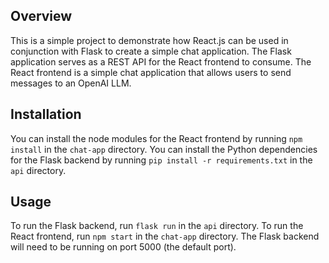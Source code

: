 ## Overview
This is a simple project to demonstrate how React.js can be used in conjunction with Flask to create a simple chat application. The Flask application serves as a REST API for the React frontend to consume. The React frontend is a simple chat application that allows users to send messages to an OpenAI LLM.

## Installation
You can install the node modules for the React frontend by running `npm install` in the `chat-app` directory. You can install the Python dependencies for the Flask backend by running `pip install -r requirements.txt` in the `api` directory.

## Usage
To run the Flask backend, run `flask run` in the `api` directory. To run the React frontend, run `npm start` in the `chat-app` directory. The Flask backend will need to be running on port 5000 (the default port).
